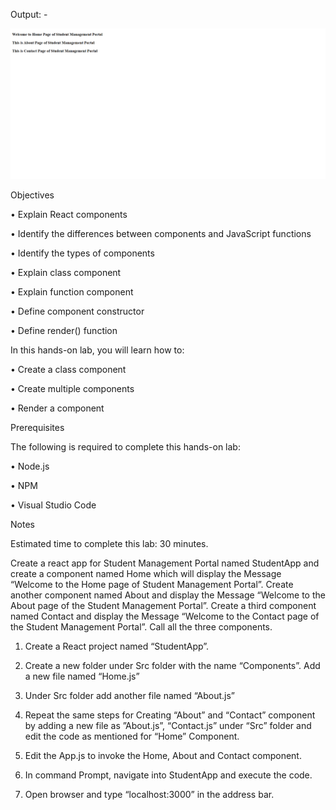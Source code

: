Output: -

![img.png](output.png)

Objectives

•	Explain React components

•	Identify the differences between components and JavaScript functions

•	Identify the types of components

•	Explain class component

•	Explain function component

•	Define component constructor

•	Define render() function

In this hands-on lab, you will learn how to:

•	Create a class component

•	Create multiple components

•	Render a component

Prerequisites

The following is required to complete this hands-on lab:

•	Node.js

•	NPM

•	Visual Studio Code

Notes

Estimated time to complete this lab: 30 minutes.

Create a react app for Student Management Portal named StudentApp and create a component named Home which will display the Message “Welcome to the Home page of Student Management Portal”. Create another component named About and display the Message “Welcome to the About page of the Student Management Portal”. Create a third component named Contact and display the Message “Welcome to the Contact page of the Student Management Portal”. Call all the three components.

1.	Create a React project named “StudentApp”.

2.	Create a new folder under Src folder with the name “Components”. Add a new file named “Home.js”

3. Under Src folder add another file named “About.js”

4. Repeat the same steps for Creating “About” and  “Contact” component by adding a new file as ”About.js”, “Contact.js” under “Src” folder and edit the code as mentioned for “Home” Component.

5. Edit the App.js to invoke the Home, About and Contact component.

6. In command Prompt, navigate into StudentApp and execute the code.

7. Open browser and type “localhost:3000” in the address bar.
